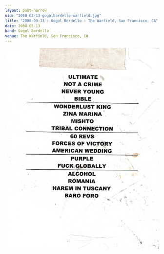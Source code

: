```yaml
---
layout: post-narrow
uid: "2008-03-13-gogolbordello-warfield.jpg"
title: "2008-03-13 : Gogol Bordello : The Warfield, San Francisco, CA"
date: 2008-03-13
band: Gogol Bordello
venue: The Warfield, San Francisco, CA
---
```


<div class="showcase">
  <img src="/img/2008/03/20080313-GogolBordello-Warfield.jpg" alt="2008-03-13-gogolbordello-warfield.jpg">
</div>
